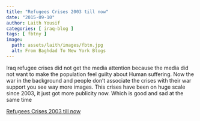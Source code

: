 ```yaml
---
title: "Refugees Crises 2003 till now"
date: "2015-09-10"
author: Laith Yousif
categories: [ iraq-blog ]
tags: [ fbtny ]
image:
  path: assets/laith/images/fbtn.jpg
  alt: From Baghdad To New York Blogs
---
```


Iraq refugee crises did not get the media attention because the media did not want to make the population feel guilty about Human suffering. Now the war in the background and people don’t associate the crises with their war support you see way more images. This crises have been on huge scale since 2003, it just got more publicity now. Which is good and sad at the same time

  
[Refugees Crises 2003 till now](https://www.aljazeera.com/blogs/middleeast/2015/09/iraq-war-root-europe-refugee-crisis-150908151855527.html)
